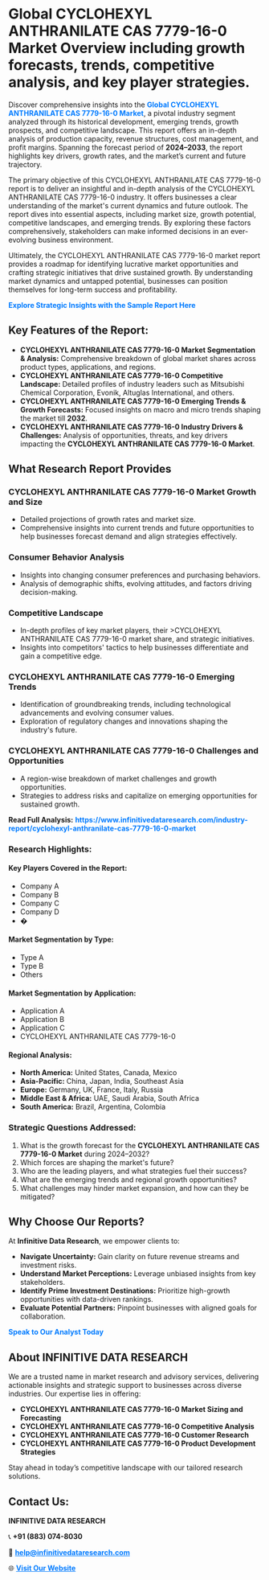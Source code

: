 <h1>Global CYCLOHEXYL ANTHRANILATE CAS 7779-16-0 Market Overview including growth forecasts, trends, competitive analysis, and key player strategies.</h1>
<p>
Discover comprehensive insights into the 
<a href="https://www.infinitivedataresearch.com/industry-report/cyclohexyl-anthranilate-cas-7779-16-0-market" rel="dofollow" style="color: #007BFF; text-decoration: none;"><strong>Global CYCLOHEXYL ANTHRANILATE CAS 7779-16-0 Market</strong></a>, a pivotal industry segment analyzed through its historical development, emerging trends, growth prospects, and competitive landscape. This report offers an in-depth analysis of production capacity, revenue structures, cost management, and profit margins. Spanning the forecast period of <strong>2024–2033</strong>, the report highlights key drivers, growth rates, and the market’s current and future trajectory.
</p>
<p>
The primary objective of this CYCLOHEXYL ANTHRANILATE CAS 7779-16-0 report is to deliver an insightful and in-depth analysis of the CYCLOHEXYL ANTHRANILATE CAS 7779-16-0 industry. It offers businesses a clear understanding of the market's current dynamics and future outlook. The report dives into essential aspects, including market size, growth potential, competitive landscapes, and emerging trends. By exploring these factors comprehensively, stakeholders can make informed decisions in an ever-evolving business environment.
</p>
<p>
Ultimately, the CYCLOHEXYL ANTHRANILATE CAS 7779-16-0 market report provides a roadmap for identifying lucrative market opportunities and crafting strategic initiatives that drive sustained growth. By understanding market dynamics and untapped potential, businesses can position themselves for long-term success and profitability.
</p>
<p>
<a href="https://www.infinitivedataresearch.com/request-sample/reportId=102094" style="color: #007BFF; text-decoration: none;"><strong>Explore Strategic Insights with the Sample Report Here</strong></a>
</p>

<h2>Key Features of the Report:</h2>
<ul>
<li><strong>CYCLOHEXYL ANTHRANILATE CAS 7779-16-0 Market Segmentation & Analysis:</strong> Comprehensive breakdown of global market shares across product types, applications, and regions.</li>
<li><strong>CYCLOHEXYL ANTHRANILATE CAS 7779-16-0 Competitive Landscape:</strong> Detailed profiles of industry leaders such as Mitsubishi Chemical Corporation, Evonik, Altuglas International, and others.</li>
<li><strong>CYCLOHEXYL ANTHRANILATE CAS 7779-16-0 Emerging Trends & Growth Forecasts:</strong> Focused insights on macro and micro trends shaping the market till <strong>2032</strong>.</li>
<li><strong>CYCLOHEXYL ANTHRANILATE CAS 7779-16-0 Industry Drivers & Challenges:</strong> Analysis of opportunities, threats, and key drivers impacting the <strong>CYCLOHEXYL ANTHRANILATE CAS 7779-16-0 Market</strong>.</li>
</ul>

<h2>What Research Report Provides</h2>
<h3>CYCLOHEXYL ANTHRANILATE CAS 7779-16-0 Market Growth and Size</h3>
<ul>
<li>Detailed projections of growth rates and market size.</li>
<li>Comprehensive insights into current trends and future opportunities to help businesses forecast demand and align strategies effectively.</li>
</ul>

<h3>Consumer Behavior Analysis</h3>
<ul>
<li>Insights into changing consumer preferences and purchasing behaviors.</li>
<li>Analysis of demographic shifts, evolving attitudes, and factors driving decision-making.</li>
</ul>

<h3>Competitive Landscape</h3>
<ul>
<li>In-depth profiles of key market players, their >CYCLOHEXYL ANTHRANILATE CAS 7779-16-0 market share, and strategic initiatives.</li>
<li>Insights into competitors' tactics to help businesses differentiate and gain a competitive edge.</li>
</ul>

<h3>CYCLOHEXYL ANTHRANILATE CAS 7779-16-0 Emerging Trends</h3>
<ul>
<li>Identification of groundbreaking trends, including technological advancements and evolving consumer values.</li>
<li>Exploration of regulatory changes and innovations shaping the industry's future.</li>
</ul>

<h3>CYCLOHEXYL ANTHRANILATE CAS 7779-16-0 Challenges and Opportunities</h3>
<ul>
<li>A region-wise breakdown of market challenges and growth opportunities.</li>
<li>Strategies to address risks and capitalize on emerging opportunities for sustained growth.</li>
</ul>
<p><strong>Read Full Analysis:</strong> <a href="https://www.infinitivedataresearch.com/industry-report/cyclohexyl-anthranilate-cas-7779-16-0-market" rel="dofollow" style="color: #007BFF; text-decoration: none;"><strong>https://www.infinitivedataresearch.com/industry-report/cyclohexyl-anthranilate-cas-7779-16-0-market</strong></a></p>
<h3>Research Highlights:</h3>
<h4>Key Players Covered in the Report:</h4>
<ul><li>Company A</li><li>Company B</li><li>Company C</li><li>Company D</li><li>�</li></ul>
<h4>Market Segmentation by Type:</h4>
<ul><li>Type A</li><li>Type B</li><li>Others</li></ul>
<h4>Market Segmentation by Application:</h4>
<ul><li>Application A</li><li>Application B</li><li>Application C</li><li>CYCLOHEXYL ANTHRANILATE CAS 7779-16-0</li></ul>

<h4>Regional Analysis:</h4>
<ul>
<li><strong>North America:</strong> United States, Canada, Mexico</li>
<li><strong>Asia-Pacific:</strong> China, Japan, India, Southeast Asia</li>
<li><strong>Europe:</strong> Germany, UK, France, Italy, Russia</li>
<li><strong>Middle East & Africa:</strong> UAE, Saudi Arabia, South Africa</li>
<li><strong>South America:</strong> Brazil, Argentina, Colombia</li>
</ul>

<h3>Strategic Questions Addressed:</h3>
<ol>
<li>What is the growth forecast for the <strong>CYCLOHEXYL ANTHRANILATE CAS 7779-16-0 Market</strong> during 2024–2032?</li>
<li>Which forces are shaping the market's future?</li>
<li>Who are the leading players, and what strategies fuel their success?</li>
<li>What are the emerging trends and regional growth opportunities?</li>
<li>What challenges may hinder market expansion, and how can they be mitigated?</li>
</ol>

<h2>Why Choose Our Reports?</h2>
<p>At <strong>Infinitive Data Research</strong>, we empower clients to:</p>
<ul>
<li><strong>Navigate Uncertainty:</strong> Gain clarity on future revenue streams and investment risks.</li>
<li><strong>Understand Market Perceptions:</strong> Leverage unbiased insights from key stakeholders.</li>
<li><strong>Identify Prime Investment Destinations:</strong> Prioritize high-growth opportunities with data-driven rankings.</li>
<li><strong>Evaluate Potential Partners:</strong> Pinpoint businesses with aligned goals for collaboration.</li>
</ul>
<p><a href="https://www.infinitivedataresearch.com/industry-report/cyclohexyl-anthranilate-cas-7779-16-0-market" rel="dofollow" style="color: #007BFF; text-decoration: none;"><strong>Speak to Our Analyst Today</strong></a></p>

<h2>About INFINITIVE DATA RESEARCH</h2>
<p>We are a trusted name in market research and advisory services, delivering actionable insights and strategic support to businesses across diverse industries. Our expertise lies in offering:</p>
<ul>
<li><strong>CYCLOHEXYL ANTHRANILATE CAS 7779-16-0 Market Sizing and Forecasting</strong></li>
<li><strong>CYCLOHEXYL ANTHRANILATE CAS 7779-16-0 Competitive Analysis</strong></li>
<li><strong>CYCLOHEXYL ANTHRANILATE CAS 7779-16-0 Customer Research</strong></li>
<li><strong>CYCLOHEXYL ANTHRANILATE CAS 7779-16-0 Product Development Strategies</strong></li>
</ul>
<p>Stay ahead in today’s competitive landscape with our tailored research solutions.</p>

<h2>Contact Us:</h2>
<p><strong>INFINITIVE DATA RESEARCH</strong></p>
<p>📞 <strong>+91 (883) 074-8030</strong></p>
<p>📧 <strong><a href="mailto:help@infinitivedataresearch.com" style="color: #007BFF;">help@infinitivedataresearch.com</a></strong></p>
<p>🌐 <strong><a href="https://www.infinitivedataresearch.com" rel="dofollow" style="color: #007BFF;">Visit Our Website</a></strong></p>